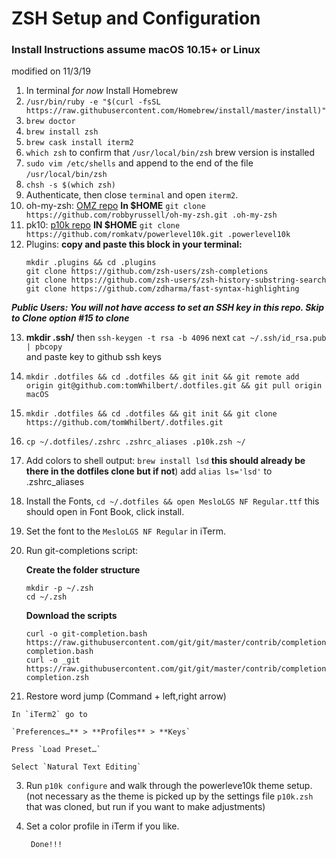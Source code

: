 # ZSH Setup and Configuration # 
### Install Instructions assume macOS 10.15+ or Linux  
modified on 11/3/19
 
1. In terminal _for now_ Install Homebrew 
2. `/usr/bin/ruby -e "$(curl -fsSL https://raw.githubusercontent.com/Homebrew/install/master/install)"`
3. `brew doctor`
4. `brew install zsh`
5. `brew cask install iterm2`
6. `which zsh`  to confirm that  `/usr/local/bin/zsh` brew version is installed
7. `sudo vim /etc/shells`  and append to the end of the file  `/usr/local/bin/zsh`
8. `chsh -s $(which zsh)`
9.  Authenticate, then close `terminal` and open `iterm2`.
10. oh-my-zsh: [OMZ repo](~https://github.com/robbyrussell/oh-my-zsh~)
    **In $HOME** `git clone https://github.com/robbyrussell/oh-my-zsh.git .oh-my-zsh`
11. pk10: [p10k repo](~https://github.com/romkatv/powerlevel10k~)
    **IN $HOME** `git clone https://github.com/romkatv/powerlevel10k.git .powerlevel10k`
12. Plugins: **copy and paste this block in your terminal:**
    ```
    mkdir .plugins && cd .plugins
    git clone https://github.com/zsh-users/zsh-completions 
    git clone https://github.com/zsh-users/zsh-history-substring-search 
    git clone https://github.com/zdharma/fast-syntax-highlighting
    ```

_**Public Users: You will not have access to set an SSH key in this repo. Skip to Clone option #15 to clone**_

13. **mkdir .ssh/** then  `ssh-keygen -t rsa -b 4096`  next  `cat ~/.ssh/id_rsa.pub | pbcopy`   
    and paste key to github ssh keys

14. ```
    mkdir .dotfiles && cd .dotfiles && git init && git remote add origin git@github.com:tomWhilbert/.dotfiles.git && git pull origin macOS
    ```
15. ```
    mkdir .dotfiles && cd .dotfiles && git init && git clone https://github.com/tomWhilbert/.dotfiles.git
    ```
16. `cp ~/.dotfiles/.zshrc .zshrc_aliases .p10k.zsh ~/`
18. Add colors to shell output:  `brew install lsd`  **this should already be there in the dotfiles clone but if not**) add `alias ls='lsd'` to                         .zshrc_aliases 
19. Install the Fonts, `cd ~/.dotfiles && open MesloLGS NF Regular.ttf` this should open in Font Book, click install.
20. Set the font to the `MesloLGS NF Regular` in iTerm.

21. Run git-completions script:
    
    **Create the folder structure**
    ```
    mkdir -p ~/.zsh
    cd ~/.zsh
    ```
    **Download the scripts**
    ```
    curl -o git-completion.bash https://raw.githubusercontent.com/git/git/master/contrib/completion/git-completion.bash
    curl -o _git https://raw.githubusercontent.com/git/git/master/contrib/completion/git-completion.zsh
    ```
22.   Restore word jump (Command + left,right arrow) 
     
    In `iTerm2` go to 

    `Preferences…** > **Profiles** > **Keys`

    Press `Load Preset…`

    Select `Natural Text Editing`
3.  Run `p10k configure` and walk through the powerleve10k theme setup.(not necessary as the theme is picked up by the settings file `p10k.zsh`          that was cloned, but run if you want to make adjustments)
4.   Set a color profile in iTerm if you like.
        
          Done!!!